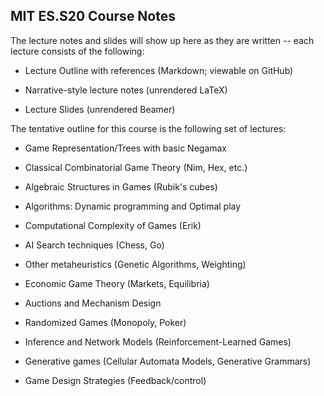 MIT ES.S20 Course Notes
-------

The lecture notes and slides will show up here as they are
written -- each lecture consists of the following:

 * Lecture Outline with references (Markdown; viewable on GitHub)

 * Narrative-style lecture notes (unrendered LaTeX)

 * Lecture Slides (unrendered Beamer)

The tentative outline for this course is the following set of
lectures:

 + Game Representation/Trees with basic Negamax

 + Classical Combinatorial Game Theory (Nim, Hex, etc.)

 + Algebraic Structures in Games (Rubik's cubes)

 + Algorithms: Dynamic programming and Optimal play

 + Computational Complexity of Games (Erik)

 + AI Search techniques (Chess, Go)

 + Other metaheuristics (Genetic Algorithms, Weighting)

 + Economic Game Theory (Markets, Equilibria)

 + Auctions and Mechanism Design

 + Randomized Games (Monopoly, Poker)

 + Inference and Network Models (Reinforcement-Learned Games)

 + Generative games (Cellular Automata Models, Generative Grammars)

 + Game Design Strategies (Feedback/control)

